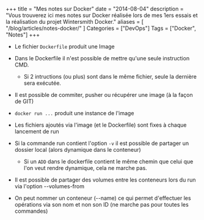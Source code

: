 +++
title = "Mes notes sur Docker"
date = "2014-08-04"
description = "Vous trouverez ici mes notes sur Docker réalisée lors de mes 1ers essais et la réalisation du projet Wintersmith Docker."
aliases = [
	"/blog/articles/notes-docker/"
]
Categories = ["DevOps"]
Tags = ["Docker", "Notes"]
+++

* Le fichier ```Dockerfile``` produit une Image
* Dans le Dockerfile il n'est possible de mettre qu'une seule instruction CMD.
	* Si 2 intructions (ou plus) sont dans le même fichier, seule la dernière sera exécutée.
* Il est possible de commiter, pusher ou récupérer une image (à la façon de GIT)
* ```docker run ...``` produit une instance de l'image

* Les fichiers ajoutés via l'image (et le Dockerfile) sont fixes à chaque lancement de run
* Si la commande run contient l'option ```-v``` il est possible de partager un dossier local (alors dynamique dans le conteneur)
	* Si un ```ADD``` dans le dockerfile contient le même chemin que celui que l'on veut rendre dynamique, cela ne marche pas.
* Il est possible de partager des volumes entre les conteneurs lors du run via l'option --volumes-from
* On peut nommer un conteneur (--name) ce qui permet d'effectuer les opérations via son nom et non son ID (ne marche pas pour toutes les commandes)
